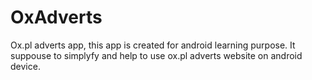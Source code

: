 # OxAdverts
Ox.pl adverts app, this app is created for android learning purpose. It suppouse to simplyfy and help to use ox.pl adverts website on android device.


